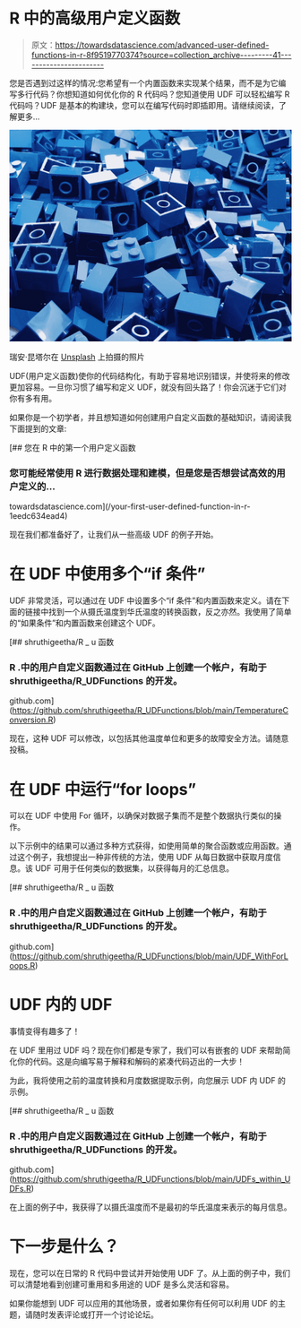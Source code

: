 # R 中的高级用户定义函数

> 原文：<https://towardsdatascience.com/advanced-user-defined-functions-in-r-8f9519770374?source=collection_archive---------41----------------------->

您是否遇到过这样的情况:您希望有一个内置函数来实现某个结果，而不是为它编写多行代码？你想知道如何优化你的 R 代码吗？您知道使用 UDF 可以轻松编写 R 代码吗？UDF 是基本的构建块，您可以在编写代码时即插即用。请继续阅读，了解更多…

![](img/b92171d6526ad527340b72814e34f720.png)

瑞安·昆塔尔在 [Unsplash](https://unsplash.com?utm_source=medium&utm_medium=referral) 上拍摄的照片

UDF(用户定义函数)使你的代码结构化，有助于容易地识别错误，并使将来的修改更加容易。一旦你习惯了编写和定义 UDF，就没有回头路了！你会沉迷于它们对你有多有用。

如果你是一个初学者，并且想知道如何创建用户自定义函数的基础知识，请阅读我下面提到的文章:

[](/your-first-user-defined-function-in-r-1eedc634ead4) [## 您在 R 中的第一个用户定义函数

### 您可能经常使用 R 进行数据处理和建模，但是您是否想尝试高效的用户定义的…

towardsdatascience.com](/your-first-user-defined-function-in-r-1eedc634ead4) 

现在我们都准备好了，让我们从一些高级 UDF 的例子开始。

# 在 UDF 中使用多个“if 条件”

UDF 非常灵活，可以通过在 UDF 中设置多个“if 条件”和内置函数来定义。请在下面的链接中找到一个从摄氏温度到华氏温度的转换函数，反之亦然。我使用了简单的“如果条件”和内置函数来创建这个 UDF。

[](https://github.com/shruthigeetha/R_UDFunctions/blob/main/TemperatureConversion.R) [## shruthigeetha/R _ u 函数

### R .中的用户自定义函数通过在 GitHub 上创建一个帐户，有助于 shruthigeetha/R_UDFunctions 的开发。

github.com](https://github.com/shruthigeetha/R_UDFunctions/blob/main/TemperatureConversion.R) 

现在，这种 UDF 可以修改，以包括其他温度单位和更多的故障安全方法。请随意投稿。

# 在 UDF 中运行“for loops”

可以在 UDF 中使用 For 循环，以确保对数据子集而不是整个数据执行类似的操作。

以下示例中的结果可以通过多种方式获得，如使用简单的聚合函数或应用函数。通过这个例子，我想提出一种非传统的方法，使用 UDF 从每日数据中获取月度信息。该 UDF 可用于任何类似的数据集，以获得每月的汇总信息。

[](https://github.com/shruthigeetha/R_UDFunctions/blob/main/UDF_WithForLoops.R) [## shruthigeetha/R _ u 函数

### R .中的用户自定义函数通过在 GitHub 上创建一个帐户，有助于 shruthigeetha/R_UDFunctions 的开发。

github.com](https://github.com/shruthigeetha/R_UDFunctions/blob/main/UDF_WithForLoops.R) 

# UDF 内的 UDF

事情变得有趣多了！

在 UDF 里用过 UDF 吗？现在你们都是专家了，我们可以有嵌套的 UDF 来帮助简化你的代码。这是向编写易于解释和解码的紧凑代码迈出的一大步！

为此，我将使用之前的温度转换和月度数据提取示例，向您展示 UDF 内 UDF 的示例。

[](https://github.com/shruthigeetha/R_UDFunctions/blob/main/UDFs_within_UDFs.R) [## shruthigeetha/R _ u 函数

### R .中的用户自定义函数通过在 GitHub 上创建一个帐户，有助于 shruthigeetha/R_UDFunctions 的开发。

github.com](https://github.com/shruthigeetha/R_UDFunctions/blob/main/UDFs_within_UDFs.R) 

在上面的例子中，我获得了以摄氏温度而不是最初的华氏温度来表示的每月信息。

# 下一步是什么？

现在，您可以在日常的 R 代码中尝试并开始使用 UDF 了。从上面的例子中，我们可以清楚地看到创建可重用和多用途的 UDF 是多么灵活和容易。

如果你能想到 UDF 可以应用的其他场景，或者如果你有任何可以利用 UDF 的主题，请随时发表评论或打开一个讨论论坛。